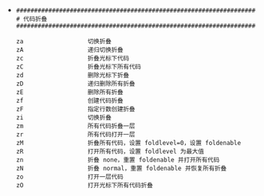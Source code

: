 - ```text
  ##############################################################################
  # 代码折叠
  ##############################################################################
  
  za                  切换折叠
  zA                  递归切换折叠
  zc                  折叠光标下代码
  zC                  折叠光标下所有代码
  zd                  删除光标下折叠
  zD                  递归删除所有折叠
  zE                  删除所有折叠
  zf                  创建代码折叠
  zF                  指定行数创建折叠
  zi                  切换折叠
  zm                  所有代码折叠一层
  zr                  所有代码打开一层
  zM                  折叠所有代码，设置 foldlevel=0，设置 foldenable
  zR                  打开所有代码，设置 foldlevel 为最大值
  zn                  折叠 none，重置 foldenable 并打开所有代码
  zN                  折叠 normal，重置 foldenable 并恢复所有折叠
  zo                  打开一层代码
  zO                  打开光标下所有代码折叠
  ```